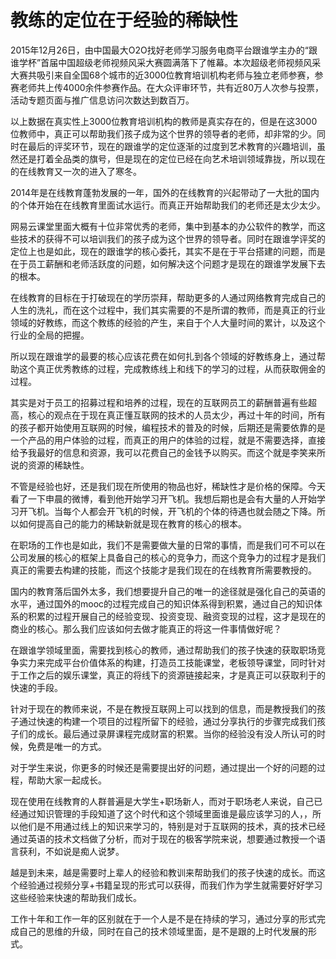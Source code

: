 # 教练的定位在于经验的稀缺性

2015年12月26日，由中国最大O2O找好老师学习服务电商平台跟谁学主办的“跟谁学杯”首届中国超级老师视频风采大赛圆满落下了帷幕。本次超级老师视频风采大赛共吸引来自全国68个城市的近3000位教育培训机构老师与独立老师参赛，参赛老师共上传4000余件参赛作品。在大众评审环节，共有近80万人次参与投票，活动专题页面与推广信息访问次数达到数百万。

以上数据在真实性上3000位教育培训机构的教师是真实存在的，但是在这3000位教师中，真正可以帮助我们孩子成为这个世界的领导者的老师，却非常的少。同时在最后的评奖环节，现在的跟谁学的定位逐渐的过度到艺术教育的兴趣培训，虽然还是打着全品类的旗号，但是现在的定位已经在向艺术培训领域靠拢，所以现在的在线教育又一次的进入了寒冬。

2014年是在线教育蓬勃发展的一年，国外的在线教育的兴起带动了一大批的国内的个体开始在在线教育里面试水运行。而真正开始帮助我们的老师还是太少太少。

网易云课堂里面大概有十位非常优秀的老师，集中到基本的办公软件的教学，而这些技术的获得不可以培训我们的孩子成为这个世界的领导者。同时在跟谁学评奖的定位上也是如此，现在的跟谁学的核心委托，其实不是在于平台搭建的问题，而是在于员工薪酬和老师活跃度的问题，如何解决这个问题才是现在的跟谁学发展下去的根本。

在线教育的目标在于打破现在的学历崇拜，帮助更多的人通过网络教育完成自己的人生的洗礼，而在这个过程中，我们其实需要的不是所谓的教师，而是真正的行业领域的好教练，而这个教练的经验的产生，来自于个人大量时间的累计，以及这个行业的全局的把握。

所以现在跟谁学的最要的核心应该花费在如何扎到各个领域的好教练身上，通过帮助这个真正优秀教练的过程，完成教练线上和线下的学习的过程，从而获取佣金的过程。

其实是对于员工的招募过程和培养的过程，现在的互联网员工的薪酬普遍有些超高，核心的观点在于现在真正懂互联网的技术的人员太少，再过十年的时间，所有的孩子都开始使用互联网的时候，编程技术的普及的时候，后期还是需要依靠的是一个产品的用户体验的过程，而真正的用户的体验的过程，就是不需要选择，直接给予我最好的信息和资源，我可以花费自己的金钱予以购买。而这个就是李笑来所说的资源的稀缺性。

不管是经验也好，还是我们现在所使用的物品也好，稀缺性才是价格的保障。今天看了一下申晨的微博，看到他开始学习开飞机。我想后期也是会有大量的人开始学习开飞机。当每个人都会开飞机的时候，开飞机的个体的待遇也就会随之下降。所以如何提高自己的能力的稀缺新就是现在教育的核心的根本。

在职场的工作也是如此，我们不是需要做大量的日常的事情，而是我们可不可以在公司发展的核心的框架上具备自己的核心的竞争力，而这个竞争力的过程才是我们真正的需要去构建的技能，而这个技能才是我们现在的在线教育所需要教授的。

国内的教育落后国外太多，我们想要提升自己的唯一的途径就是强化自己的英语的水平，通过国外的mooc的过程完成自己的知识体系得到积累，通过自己的知识体系的积累的过程开展自己的经验变现、投资变现、融资变现的过程，这才是现在的商业的核心。那么我们应该如何去做才能真正的将这一件事情做好呢？

在跟谁学领域里面，需要找到核心的教师，通过帮助我们的孩子快速的获取职场竞争实力来完成平台价值体系的构建，打造员工技能课堂，老板领导课堂，同时针对于工作之后的娱乐课堂，真正的将线下的资源链接起来，才是真正可以获取利于的快速的手段。

针对于现在的教师来说，不是在教授互联网上可以找到的信息，而是教授我们的孩子通过快速的构建一个项目的过程所留下的经验，通过分享执行的步骤完成我们孩子们的成长。最后通过录屏课程完成财富的积累。当你的经验没有没人所认可的时候，免费是唯一的方式。

对于学生来说，你更多的时候还是需要提出好的问题，通过提出一个好的问题的过程，帮助大家一起成长。

现在使用在线教育的人群普遍是大学生+职场新人，而对于职场老人来说，自己已经通过知识管理的手段知道了这个时代和这个领域里面谁是最应该学习的人，，所以他们是不用通过线上的知识来学习的，特别是对于互联网的技术，真的技术已经通过英语的技术文档做了分析，而对于现在的极客学院来说，想要通过教授一个语言获利，不如说是痴人说梦。

越是到未来，越是需要时上辈人的经验和教训来帮助我们的孩子快速的成长。而这个经验通过视频分享+书籍呈现的形式可以获得，而我们作为学生就需要好好学习这些经验来快速的帮助我们成长。

工作十年和工作一年的区别就在于一个人是不是在持续的学习，通过分享的形式完成自己的思维的升级，同时在自己的技术领域里面，是不是跟的上时代发展的形式。
